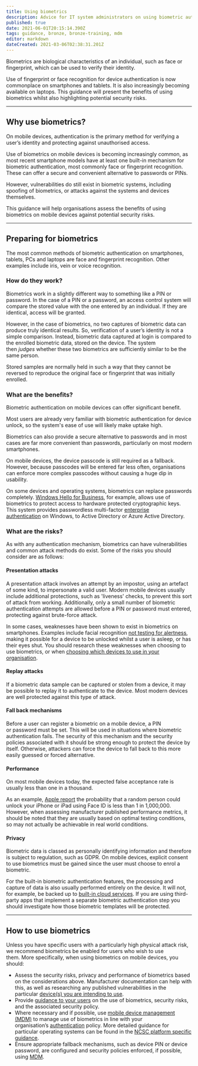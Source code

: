```yaml
---
title: Using biometrics
description: Advice for IT system administrators on using biometric authentication on smartphones, tablets, laptops and desktop PCs.
published: true
date: 2021-06-01T20:15:14.390Z
tags: guidance, bronze, bronze-training, mdm
editor: markdown
dateCreated: 2021-03-06T02:38:31.201Z
---
```


Biometrics are biological characteristics of an individual, such as face or fingerprint, which can be used to verify their identity.

Use of fingerprint or face recognition for device authentication is now commonplace on smartphones and tablets. It is also increasingly becoming available on laptops. This guidance will present the benefits of using biometrics whilst also highlighting potential security risks.

---

## Why use biometrics?

On mobile devices, authentication is the primary method for verifying a user’s identity and protecting against unauthorised access.

Use of biometrics on mobile devices is becoming increasingly common, as most recent smartphone models have at least one built-in mechanism for biometric authentication, most commonly face or fingerprint recognition. These can offer a secure and convenient alternative to passwords or PINs.

However, vulnerabilities do still exist in biometric systems, including spoofing of biometrics, or attacks against the systems and devices themselves.

This guidance will help organisations assess the benefits of using biometrics on mobile devices against potential security risks.

---

## Preparing for biometrics

The most common methods of biometric authentication on smartphones, tablets, PCs and laptops are face and fingerprint recognition. Other examples include iris, vein or voice recognition.

### **How do they work?**

Biometrics work in a slightly different way to something like a PIN or password. In the case of a PIN or a password, an access control system will compare the stored value with the one entered by an individual. If they are identical, access will be granted.

However, in the case of biometrics, no two captures of biometric data can produce truly identical results. So, verification of a user’s identity is not a simple comparison. Instead, biometric data captured at login is compared to the enrolled biometric data, stored on the device. The system then *judges* whether these two biometrics are sufficiently similar to be the same person.

Stored samples are normally held in such a way that they cannot be reversed to reproduce the original face or fingerprint that was initially enrolled.

### **What are the benefits?**

Biometric authentication on mobile devices can offer significant benefit.

Most users are already very familiar with biometric authentication for device unlock, so the system's ease of use will likely make uptake high.

Biometrics can also provide a secure alternative to passwords and in most cases are far more convenient than passwords, particularly on most modern smartphones.

On mobile devices, the device passcode is still required as a fallback. However, because passcodes will be entered far less often, organisations can enforce more complex passcodes without causing a huge dip in usability.

On some devices and operating systems, biometrics can replace passwords completely. [Windows Hello for Business](https://docs.microsoft.com/en-us/windows/security/identity-protection/hello-for-business/hello-identity-verification), for example, allows use of biometrics to protect access to hardware protected cryptographic keys. This system provides passwordless multi-factor [enterprise authentication](https://www.ncsc.gov.uk/collection/mobile-device-guidance/enterprise-authentication-policy) on Windows, to Active Directory or Azure Active Directory.

### **What are the risks?**

As with any authentication mechanism, biometrics can have vulnerabilities and common attack methods do exist. Some of the risks you should consider are as follows:

#### **Presentation attacks**

A presentation attack involves an attempt by an impostor, using an artefact of some kind, to impersonate a valid user. Modern mobile devices usually include additional protections, such as 'liveness' checks, to prevent this sort of attack from working. Additionally, only a small number of biometric authentication attempts are allowed before a PIN or password must entered, protecting against brute-force attack.

In some cases, weaknesses have been shown to exist in biometrics on smartphones. Examples include facial recognition [not testing for alertness](https://www.bbc.co.uk/news/technology-50085630), making it possible for a device to be unlocked whilst a user is asleep, or has their eyes shut. You should research these weaknesses when choosing to use biometrics, or when [choosing which devices to use in your organisation](https://www.ncsc.gov.uk/collection/mobile-device-guidance/choosing-devices).

#### **Replay attacks**

If a biometric data sample can be captured or stolen from a device, it may be possible to replay it to authenticate to the device. Most modern devices are well protected against this type of attack.

#### **Fall back mechanisms**

Before a user can register a biometric on a mobile device, a PIN or password must be set. This will be used in situations where biometric authentication fails. The security of this mechanism and the security policies associated with it should be strong enough to protect the device by itself. Otherwise, attackers can force the device to fall back to this more easily guessed or forced alternative.

#### **Performance**

On most mobile devices today, the expected false acceptance rate is usually less than one in a thousand.

As an example, [Apple report](https://support.apple.com/en-gb/HT208108) the probability that a random person could unlock your iPhone or iPad using Face ID is less than 1 in 1,000,000. However, when assessing manufacturer published performance metrics, it should be noted that they are usually based on optimal testing conditions, so may not actually be achievable in real world conditions.

#### **Privacy**

Biometric data is classed as personally identifying information and therefore is subject to regulation, such as GDPR. On mobile devices, explicit consent to use biometrics must be gained since the user must choose to enrol a biometric.

For the built-in biometric authentication features, the processing and capture of data is also usually performed entirely on the device. It will not, for example, be backed up to [built-in cloud services](https://www.ncsc.gov.uk/collection/mobile-device-guidance/using-built-in-cloud-services). If you are using third-party apps that implement a separate biometric authentication step you should investigate how those biometric templates will be protected.

---

## How to use biometrics

Unless you have specific users with a particularly high physical attack risk, we recommend biometrics be enabled for users who wish to use them. More specifically, when using biometrics on mobile devices, you should:

-   Assess the security risks, privacy and performance of biometrics based on the considerations above. Manufacturer documentation can help with this, as well as researching any published vulnerabilities in the particular [device(s) you are intending to use](https://www.ncsc.gov.uk/collection/mobile-device-guidance/choosing-devices).
-   Provide [guidance to your users](https://www.ncsc.gov.uk/collection/mobile-device-guidance/advising-end-users) on the use of biometrics, security risks, and the associated security policy.
-   Where necessary and if possible, use [mobile device management (MDM)](https://www.ncsc.gov.uk/collection/mobile-device-guidance/choosing-and-using-mobile-device-management-services) to manage use of biometrics in line with your organisation’s [authentication](https://www.ncsc.gov.uk/collection/mobile-device-guidance/enterprise-authentication-policy) policy. More detailed guidance for particular operating systems can be found in the [NCSC platform specific guidance](https://www.ncsc.gov.uk/collection/mobile-device-guidance/platform-guides).
-   Ensure appropriate fallback mechanisms, such as device PIN or device password, are configured and security policies enforced, if possible, using [MDM](https://www.ncsc.gov.uk/collection/mobile-device-guidance/choosing-and-using-mobile-device-management-services).